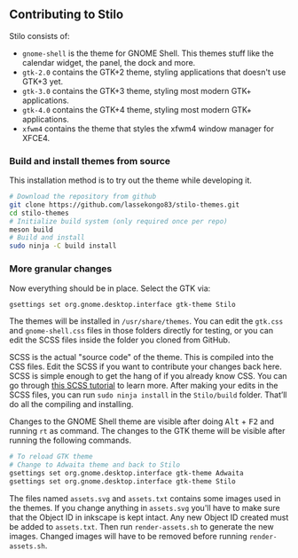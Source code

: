 ## Contributing to Stilo

Stilo consists of:

* `gnome-shell` is the theme for GNOME Shell. This themes stuff like the calendar widget, the panel, the dock and more.
* `gtk-2.0` contains the GTK+2 theme, styling applications that doesn't use GTK+3 yet.
* `gtk-3.0` contains the GTK+3 theme, styling most modern GTK+ applications.
* `gtk-4.0` contains the GTK+4 theme, styling most modern GTK+ applications.
* `xfwm4` contains the theme that styles the xfwm4 window manager for XFCE4.

### Build and install themes from source

This installation method is to try out the theme while developing it.

```bash
# Download the repository from github
git clone https://github.com/lassekongo83/stilo-themes.git
cd stilo-themes
# Initialize build system (only required once per repo)
meson build
# Build and install
sudo ninja -C build install
```

### More granular changes

Now everything should be in place. Select the GTK via:
```bash
gsettings set org.gnome.desktop.interface gtk-theme Stilo
```

The themes will be installed in `/usr/share/themes`. You can edit the `gtk.css` and `gnome-shell.css` files in those folders directly for testing, or you can edit the SCSS files inside the folder you cloned from GitHub.

SCSS is the actual "source code" of the theme. This is compiled into the CSS files. Edit the SCSS if you want to contribute your changes back here. SCSS is simple enough to get the hang of if you already know CSS. You can go through [this SCSS tutorial](http://marksheet.io/sass-scss-less.html) to learn more. After making your edits in the SCSS files, you can run `sudo ninja install` in the `Stilo/build` folder. That’ll do all the compiling and installing.

Changes to the GNOME Shell theme are visible after doing <kbd>Alt</kbd> + <kbd>F2</kbd> and running `rt` as command. The changes to the GTK theme will be visible after running the following commands.

```bash
# To reload GTK theme
# Change to Adwaita theme and back to Stilo
gsettings set org.gnome.desktop.interface gtk-theme Adwaita
gsettings set org.gnome.desktop.interface gtk-theme Stilo
```

The files named `assets.svg` and `assets.txt` contains some images used in the themes.
If you change anything in `assets.svg` you'll have to make sure that the Object ID in inkscape is kept intact. Any new Object ID created must be added to `assets.txt`. Then run `render-assets.sh` to generate the new images. Changed images will have to be removed before running `render-assets.sh`.
